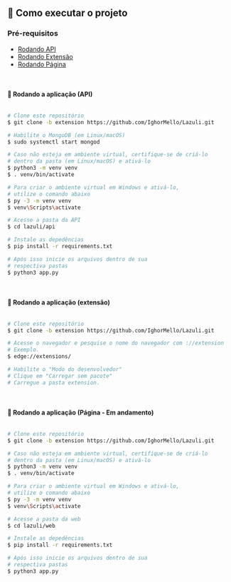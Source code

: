 ## 🚀 Como executar o projeto

### Pré-requisitos

- [Rodando API](#api)
- [Rodando Extensão](#extension)
- [Rodando Página](#page)

<br>

<a id="api"></a>

#### 🧭 Rodando a aplicação (API) 

```bash

# Clone este repositório
$ git clone -b extension https://github.com/IghorMello/Lazuli.git

# Habilite o MongoDB (em Linux/macOS)
$ sudo systemctl start mongod

# Caso não esteja em ambiente virtual, certifique-se de criá-lo 
# dentro da pasta (em Linux/macOS) e ativá-lo
$ python3 -m venv venv
$ . venv/bin/activate

# Para criar o ambiente virtual em Windows e ativá-lo, 
# utilize o comando abaixo
$ py -3 -m venv venv
$ venv\Scripts\activate

# Acesse a pasta da API 
$ cd lazuli/api

# Instale as depedências
$ pip install -r requirements.txt

# Após isso inicie os arquivos dentro de sua 
# respectiva pastas
$ python3 app.py

```

<br>

<a id="extension"></a>

#### 🎲 Rodando a aplicação (extensão) 

```bash

# Clone este repositório
$ git clone -b extension https://github.com/IghorMello/Lazuli.git

# Acesse o navegador e pesquise o nome do navegador com ://extension
# Exemplo.
$ edge://extensions/ 

# Habilite o "Modo do desenvolvedor"
# Clique em "Carregar sem pacote"
# Carregue a pasta extension.

```

<br>

<a id="page"></a>

#### :memo: Rodando a aplicação (Página - Em andamento) 

```bash

# Clone este repositório
$ git clone -b extension https://github.com/IghorMello/Lazuli.git

# Caso não esteja em ambiente virtual, certifique-se de criá-lo 
# dentro da pasta (em Linux/macOS) e ativá-lo
$ python3 -m venv venv
$ . venv/bin/activate

# Para criar o ambiente virtual em Windows e ativá-lo, 
# utilize o comando abaixo
$ py -3 -m venv venv
$ venv\Scripts\activate

# Acesse a pasta da web 
$ cd lazuli/web

# Instale as depedências
$ pip install -r requirements.txt

# Após isso inicie os arquivos dentro de sua 
# respectiva pastas
$ python3 app.py

```